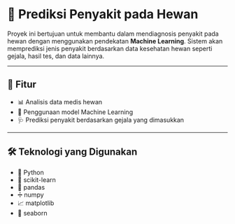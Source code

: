 # 🐾 Prediksi Penyakit pada Hewan

Proyek ini bertujuan untuk membantu dalam mendiagnosis penyakit pada hewan dengan menggunakan pendekatan **Machine Learning**. Sistem akan memprediksi jenis penyakit berdasarkan data kesehatan hewan seperti gejala, hasil tes, dan data lainnya.

---

## 📌 Fitur

- 📊 Analisis data medis hewan
- 🧠 Penggunaan model Machine Learning
- 🩺 Prediksi penyakit berdasarkan gejala yang dimasukkan

---

## 🛠 Teknologi yang Digunakan

- 🐍 Python
- 🔬 scikit-learn
- 🧮 pandas
- ➗ numpy
- 📈 matplotlib
- 🌈 seaborn
